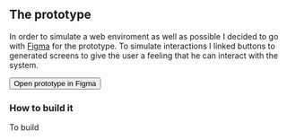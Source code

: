 ## The prototype

In order to simulate a web enviroment as well as possible I decided to go with [Figma](figma.com) for the prototype. To simulate interactions I linked buttons to generated screens to give the user a feeling that he can interact with the system. 

<button style="text-align:center;" name="button" onclick="https://www.figma.com/file/PrjeiH5pAaFcIQtlmKck5hcz/HackX-Registration">Open prototype in Figma</button>


### How to build it

To build
